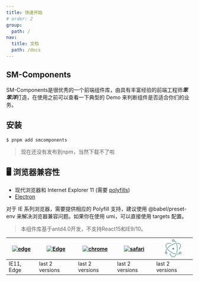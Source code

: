 ```yaml
---
title: 快速开始
# order: 2
group:
  path: /
nav:
  title: 文档
  path: /docs
---
```


## SM-Components
SM-Components是很优秀的一个前端组件库，由具有丰富经验的前端工程师***笨笨洋***打造，在使用之前可以查看一下典型的 Demo 来判断组件是否适合你们的业务。

## 安装
```shell
$ pnpm add smcomponents
```
>现在还没有发布到npm，当然下载不了啦

## 🖥 浏览器兼容性

- 现代浏览器和 Internet Explorer 11 (需要 [polyfills](https://stackoverflow.com/questions/57020976/polyfills-in-2019-for-ie11))
- [Electron](https://www.electronjs.org/)

对于 IE 系列浏览器，需要提供相应的 Polyfill 支持，建议使用 @babel/preset-env 来解决浏览器兼容问题。如果你在使用 umi，可以直接使用 targets 配置。

>本组件库基于antd4.0开发，不支持React15和IE9/10。

| [![edge](https://raw.githubusercontent.com/alrra/browser-logos/master/src/edge/edge_48x48.png)](http://godban.github.io/browsers-support-badges/) | [![Edge](https://raw.githubusercontent.com/alrra/browser-logos/master/src/firefox/firefox_48x48.png)](http://godban.github.io/browsers-support-badges/) | [![chrome](https://raw.githubusercontent.com/alrra/browser-logos/master/src/chrome/chrome_48x48.png)](http://godban.github.io/browsers-support-badges/) | [![safari](https://raw.githubusercontent.com/alrra/browser-logos/master/src/safari/safari_48x48.png)](http://godban.github.io/browsers-support-badges/) | [![electron_48x48](https://raw.githubusercontent.com/alrra/browser-logos/master/src/electron/electron_48x48.png)](http://godban.github.io/browsers-support-badges/) |
| --- | --- | --- | --- | --- |
| IE11, Edge | last 2 versions | last 2 versions | last 2 versions | last 2 versions |